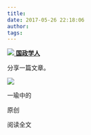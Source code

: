```yaml
---
title: 
date: 2017-05-26 22:18:06
author: 
tags: 
---
```



[ ![](/images/4275/1.png) **国政学人** ](javascript:;)

分享一篇文章。

![](/images/4275/2.png)

一瑜中的

原创

阅读全文

